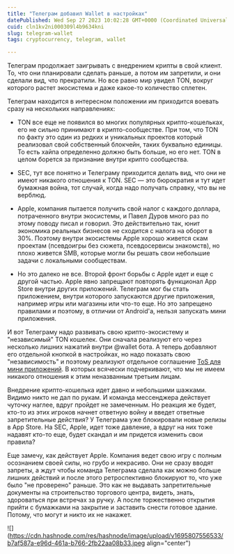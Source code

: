 ```yaml
---
title: "Телеграм добавил Wallet в настройках"
datePublished: Wed Sep 27 2023 10:02:28 GMT+0000 (Coordinated Universal Time)
cuid: cln1kv2ni000309l4b9634kni
slug: telegram-wallet
tags: cryptocurrency, telegram, wallet

---
```


Телеграм продолжает заигрывать с внедрением крипты в свой клиент. То, что они планировали сделать раньше, а потом им запретили, и они сделали вид, что прекратили. Но все равно мир увидел TON, вокруг которого растет экосистема и даже какое-то количество сплетен. 

Телеграм находится в интересном положении им приходится воевать сразу на нескольких направлениях:

* TON все еще не появился во многих популярных крипто-кошельках, его не сильно принимают в крипто-сообществе. При том, что TON по факту это один из редких и уникальных проектов который реализовал свой собственный блокчейн, таких буквально единицы. То есть хайпа определенно должно быть больше, но его нет. TON в целом борется за признание внутри крипто сообщества.
    
* SEC, тут все понятно и Телеграму приходится делать вид, что они не имеют никакого отношения к TON. SEC — это бюрократия и тут идет бумажная война, тот случай, когда надо получать справку, что вы не верблюд.
    
* Apple, компания пытается получить свой налог с каждого доллара, потраченного внутри экосистемы, и Павел Дуров много раз по этому поводу писал и говорил. Это действительно так, юнит экономика реальных бизнесов не сходится с налога на оборот в 30%. Поэтому внутри экосистемы Apple хорошо живется скам проектам (псевдоигры без сюжета, псевдосервисы знакомств), но плохо живется SMB, которые могли бы решать свои небольшие задачи с локальными сообществам. 
    
* Но это далеко не все. Второй фронт борьбы с Apple идет и еще с другой частью. Apple явно запрещают повторять функционал App Store внутри других приложений. Телеграм мог бы стать приложением, внутри которого запускаются другие приложения, например игры или магазины или что-то еще. Но это запрещено правилами и поэтому, в отличии от Android'а, нельзя запускать мини приложения.
    

И вот Телеграму надо развивать свою крипто-экосистему и "независимый" TON кошелек. Они сначала реализуют его через несколько лишних нажатий внутри @wallet бота. А теперь добавляют его отдельной кнопкой в настройках, но надо показать свою "независимость" и поэтому реализуют отдельное соглашение [ToS для мини приложений](https://telegram.org/tos/mini-apps). В которых всячески подчеркивают, что мы не имеем никакого отношения к этим неназванным третьим лицам.

Внедрение крипто-кошелька идет давно и небольшими шажками. Видимо никто не дал по рукам. И команда мессенджера действует чуточку наглее, вдруг пройдет не замеченным. Но реакция же будет, кто-то из этих игроков начнет ответную войну и введет ответные запретительные действия? У Телеграма уже блокировали новые релизы в App Store. На SEC, Apple, идет тоже давление, а вдруг на них тоже надавят кто-то еще, будет скандал и им придется изменить свои правила?

Еще замечу, как действует Apple. Компания ведет свою игру с полным осознанием своей силы, но грубо и некрасиво. Они не сразу вводят запреты, а ждут чтобы команда Телеграма сделала как можно больше лишних действий и после этого ретроспективно блокируют то, что уже было "не проверено" раньше. Это как не выдавать запретительные документы на строительство торгового центра, видеть, знать, здороваться при встречах за ручку. А после торжественно открытия прийти с бумажками на закрытие и заставить снести готовое здание. Потому, что могут и никто их не накажет.

![](https://cdn.hashnode.com/res/hashnode/image/upload/v1695807556533/b7af587a-e96d-461a-b766-2fb22aa08b33.jpeg align="center")